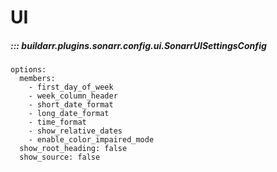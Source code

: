 # UI

##### ::: buildarr.plugins.sonarr.config.ui.SonarrUISettingsConfig
    options:
      members:
        - first_day_of_week
        - week_column_header
        - short_date_format
        - long_date_format
        - time_format
        - show_relative_dates
        - enable_color_impaired_mode
      show_root_heading: false
      show_source: false
